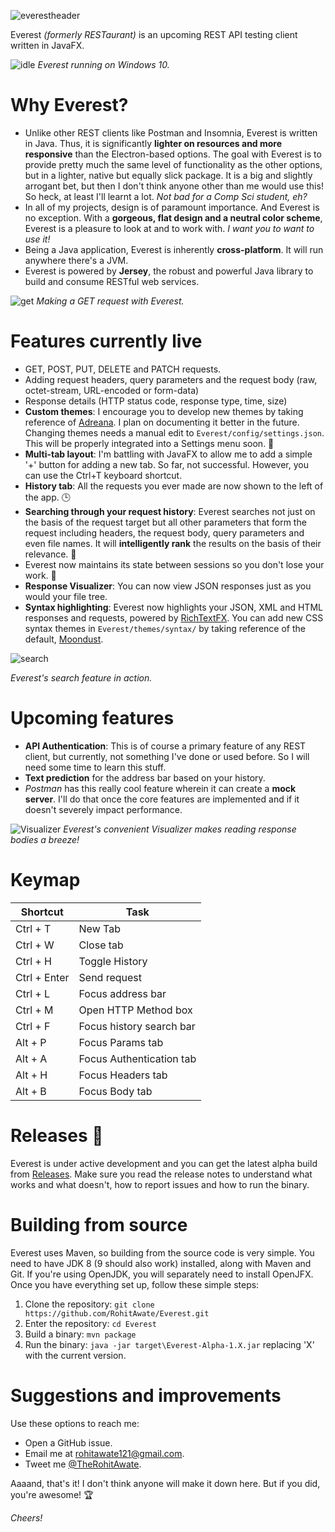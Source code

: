 ![everestheader](https://user-images.githubusercontent.com/23148259/39124644-c886b47a-4719-11e8-953c-f079b3edb664.png)

Everest _(formerly RESTaurant)_ is an upcoming REST API testing client written in JavaFX.

![idle](https://user-images.githubusercontent.com/23148259/39201973-416978a6-480e-11e8-8f94-ddd656ea8784.PNG)
_Everest running on Windows 10._
# Why Everest?
- Unlike other REST clients like Postman and Insomnia, Everest is written in Java. Thus, it is significantly
  **lighter on resources and more responsive** than the Electron-based options. The goal with Everest is to provide pretty much the same
  level of functionality as the other options, but in a lighter, native but equally slick package. It is a big and slightly arrogant bet, 
  but then I don't think anyone other than me would use this! So heck, at least I'll learnt a lot. _Not bad for a Comp Sci student, eh?_
- In all of my projects, design is of paramount importance. And Everest is no exception.
  With a **gorgeous, flat design and a neutral color scheme**, Everest is a pleasure to look at and to work with.
  _I want you to want to use it!_
- Being a Java application, Everest is inherently **cross-platform**. It will run anywhere there's a JVM.
- Everest is powered by **Jersey**, the robust and powerful Java library to build and consume RESTful web services.

![get](https://user-images.githubusercontent.com/23148259/41772368-f9276dae-7635-11e8-97ec-1a1e8aa608c4.PNG)
_Making a GET request with Everest._

# Features currently live
- GET, POST, PUT, DELETE and PATCH requests.
- Adding request headers, query parameters and the request body (raw, octet-stream, URL-encoded or form-data)
- Response details (HTTP status code, response type, time, size)
- **Custom themes**: I encourage you to develop new themes by taking reference of [Adreana](https://github.com/RohitAwate/RESTaurant/blob/master/src/main/resources/css/Adreana.css). I plan on documenting it better in the future. Changing themes needs a manual edit to `Everest/config/settings.json`. This will be properly integrated into a Settings menu soon. 🌈
- **Multi-tab layout**: I'm battling with JavaFX to allow me to add a simple '+' button for adding a new tab. So far, not successful. However, you can use the Ctrl+T keyboard shortcut.
- **History tab**: All the requests you ever made are now shown to the left of the app. 🕒
- **Searching through your request history**: Everest searches not just on the basis of the request target but all other parameters that form the request including headers, the request body, query parameters and even file names. It will **intelligently rank** the results on the basis of their relevance. 🔎
- Everest now maintains its state between sessions so you don't lose your work. 🧠
- **Response Visualizer**: You can now view JSON responses just as you would your file tree.
- **Syntax highlighting**: Everest now highlights your JSON, XML and HTML responses and requests, powered by [RichTextFX](https://github.com/FXMisc/RichTextFX). You can add new CSS syntax themes in `Everest/themes/syntax/` by taking reference of the default, [Moondust](https://github.com/RohitAwate/Everest/blob/master/src/main/resources/css/syntax/Moondust.css).

![search](https://user-images.githubusercontent.com/23148259/39201474-cc4e6e2e-480c-11e8-8770-7fc4401a2435.PNG)

_Everest's search feature in action._

# Upcoming features
- **API Authentication**: This is of course a primary feature of any REST client, but currently, not something I've done or used before.
  So I will need some time to learn this stuff.
- **Text prediction** for the address bar based on your history.
- _Postman_ has this really cool feature wherein it can create a **mock server**. I'll do that once the core features are implemented and if it doesn't severely impact performance.

![Visualizer](https://user-images.githubusercontent.com/23148259/41772225-5bafa988-7635-11e8-9f44-b0e4aa4ea05b.png)
_Everest's convenient Visualizer makes reading response bodies a breeze!_

# Keymap
| Shortcut     | Task                     |
|--------------|--------------------------|
| Ctrl + T     | New Tab                  |
| Ctrl + W     | Close tab                |
| Ctrl + H     | Toggle History           |
| Ctrl + Enter | Send request             |
| Ctrl + L     | Focus address bar        |
| Ctrl + M     | Open HTTP Method box     |
| Ctrl + F     | Focus history search bar |
| Alt + P      | Focus Params tab         |
| Alt + A      | Focus Authentication tab |
| Alt + H      | Focus Headers tab        |
| Alt + B      | Focus Body tab           |

# Releases 🚀
Everest is under active development and you can get the latest alpha build from [Releases](https://github.com/RohitAwate/Everest/releases). Make sure you read the release notes to understand what works and what doesn't, how to report issues and how to run the binary.

# Building from source
Everest uses Maven, so building from the source code is very simple. You need to have JDK 8 (9 should also work) installed, along with Maven and Git. If you're using OpenJDK, you will separately need to install OpenJFX. Once you have everything set up, follow these simple steps:
1. Clone the repository: `git clone https://github.com/RohitAwate/Everest.git`
2. Enter the repository: `cd Everest`
3. Build a binary: `mvn package`
4. Run the binary: `java -jar target\Everest-Alpha-1.X.jar` replacing 'X' with the current version.

# Suggestions and improvements
Use these options to reach me:
- Open a GitHub issue.
- Email me at rohitawate121@gmail.com.
- Tweet me [@TheRohitAwate](https://twitter.com/TheRohitAwate).


Aaaand, that's it!
I don't think anyone will make it down here. But if you did, you're awesome! 🏆

_Cheers!_
